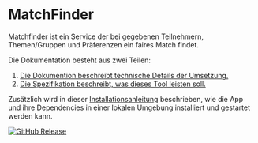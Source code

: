 # MatchFinder

Matchfinder ist ein Service der bei gegebenen Teilnehmern, Themen/Gruppen und Präferenzen ein faires Match findet.

Die Dokumentation besteht aus zwei Teilen:

1. [Die Dokumention beschreibt technische Details der Umsetzung.](documentation/dokumentation.md)
2. [Die Spezifikation beschreibt, was dieses Tool leisten soll.](documentation/spezifikation.md)

Zusätzlich wird in dieser [Installationsanleitung](documentation/installation.md) beschrieben, wie die App und ihre Dependencies in einer lokalen Umgebung installiert und gestartet werden kann.

[![GitHub Release](https://img.shields.io/badge/version-v0.0.3-success)]() 